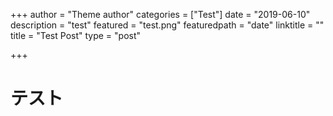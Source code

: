 +++
author = "Theme author"
categories = ["Test"]
date = "2019-06-10"
description = "test"
featured = "test.png"
featuredpath = "date"
linktitle = ""
title = "Test Post"
type = "post"

+++

# テスト